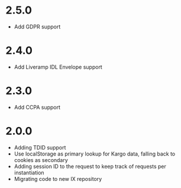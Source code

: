# 2.5.0
- Add GDPR support

# 2.4.0
- Add Liveramp IDL Envelope support

# 2.3.0
- Add CCPA support

# 2.0.0
- Adding TDID support
- Use localStorage as primary lookup for Kargo data, falling back to cookies as secondary
- Adding session ID to the request to keep track of requests per instantiation
- Migrating code to new IX repository

